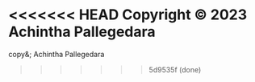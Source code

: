 <<<<<<< HEAD
Copyright © 2023 Achintha Pallegedara
=======
copy&; Achintha Pallegedara
>>>>>>> 5d9535f (done)
